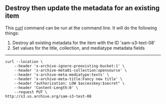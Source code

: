## Destroy then update the metadata for an existing item

This [curl](http://curl.haxx.se/) command can be run at the command line. It will do the following things:

1. Destroy all existing metadata for the item with the ID 'sam-s3-text-08'
1. Set values for the title, collection, and mediatype metadata fields

-----

    curl --location \
        --header 'x-archive-ignore-preexisting-bucket:1' \
        --header 'x-archive-meta01-collection:opensource' \
        --header 'x-archive-meta-mediatype:texts' \
        --header 'x-archive-meta-title:Fancy new title' \
        --header "authorization: LOW $accesskey:$secret" \
        --header 'Content-Length:0' \
        --request PUT \
    http://s3.us.archive.org/sam-s3-test-08
